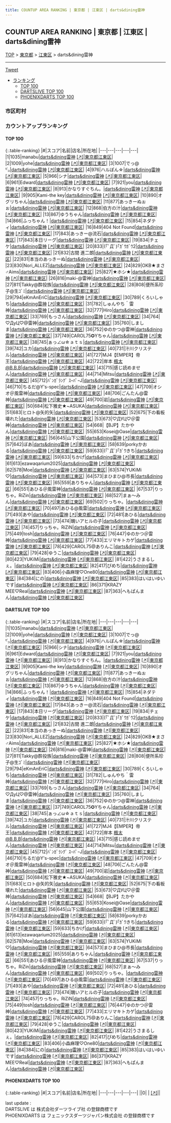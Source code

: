```yaml
---
title: COUNTUP AREA RANKING | 東京都 | 江東区 | darts&dining雷神
---
```

## COUNTUP AREA RANKING | 東京都 | 江東区 | darts&dining雷神

[TOP](/darts/rank/) > [東京都](/darts/rank/東京都/) > [江東区](/darts/rank/東京都/江東区/) > darts&dining雷神

___

<a href="https://twitter.com/share?ref_src=twsrc%5Etfw" data-text="COUNTUP AREA RANKING | 東京都江東区darts&dining雷神" class="twitter-share-button" data-hashtags="DARTSLIVE,PHOENIXDARTS,darts,ダーツ" data-show-count="false">Tweet</a>

* [ランキング](#カウントアップランキング)
    * [TOP 100](#top-100)
    * [DARTSLIVE TOP 100](#dartslive-top-100)
    * [PHOENIXDARTS TOP 100](#phoenixdarts-top-100)

### 市区町村

<ul>

</ul>

### カウントアップランキング

#### TOP 100



{:.table-ranking}
|#|スコア|名前|店名|所在地|
|---|---|---|---|---|
|1|1035|<span class="rank-name-dl">manabu</span>|<a href="/darts/rank/shops/96eb28c44e831a2258d385ea46352d8f.html">darts&dining雷神</a> <a href="https://search.dartslive.com/jp/shop/96eb28c44e831a2258d385ea46352d8f">[↗]</a>|<a href="/darts/rank/東京都/江東区">東京都江東区</a>|
|2|1009|<span class="rank-name-dl">yohe</span>|<a href="/darts/rank/shops/96eb28c44e831a2258d385ea46352d8f.html">darts&dining雷神</a> <a href="https://search.dartslive.com/jp/shop/96eb28c44e831a2258d385ea46352d8f">[↗]</a>|<a href="/darts/rank/東京都/江東区">東京都江東区</a>|
|3|1007|<span class="rank-name-dl">でっ@㌰</span>|<a href="/darts/rank/shops/96eb28c44e831a2258d385ea46352d8f.html">darts&dining雷神</a> <a href="https://search.dartslive.com/jp/shop/96eb28c44e831a2258d385ea46352d8f">[↗]</a>|<a href="/darts/rank/東京都/江東区">東京都江東区</a>|
|4|976|<span class="rank-name-dl">ハルぽん☆</span>|<a href="/darts/rank/shops/96eb28c44e831a2258d385ea46352d8f.html">darts&dining雷神</a> <a href="https://search.dartslive.com/jp/shop/96eb28c44e831a2258d385ea46352d8f">[↗]</a>|<a href="/darts/rank/東京都/江東区">東京都江東区</a>|
|5|966|<span class="rank-name-dl">シナ</span>|<a href="/darts/rank/shops/96eb28c44e831a2258d385ea46352d8f.html">darts&dining雷神</a> <a href="https://search.dartslive.com/jp/shop/96eb28c44e831a2258d385ea46352d8f">[↗]</a>|<a href="/darts/rank/東京都/江東区">東京都江東区</a>|
|6|961|<span class="rank-name-dl">Edward</span>|<a href="/darts/rank/shops/96eb28c44e831a2258d385ea46352d8f.html">darts&dining雷神</a> <a href="https://search.dartslive.com/jp/shop/96eb28c44e831a2258d385ea46352d8f">[↗]</a>|<a href="/darts/rank/東京都/江東区">東京都江東区</a>|
|7|921|<span class="rank-name-dl">you</span>|<a href="/darts/rank/shops/96eb28c44e831a2258d385ea46352d8f.html">darts&dining雷神</a> <a href="https://search.dartslive.com/jp/shop/96eb28c44e831a2258d385ea46352d8f">[↗]</a>|<a href="/darts/rank/東京都/江東区">東京都江東区</a>|
|8|913|<span class="rank-name-dl">かなりすぐちん。</span>|<a href="/darts/rank/shops/96eb28c44e831a2258d385ea46352d8f.html">darts&dining雷神</a> <a href="https://search.dartslive.com/jp/shop/96eb28c44e831a2258d385ea46352d8f">[↗]</a>|<a href="/darts/rank/東京都/江東区">東京都江東区</a>|
|9|905|<span class="rank-name-dl">Kami-the key</span>|<a href="/darts/rank/shops/96eb28c44e831a2258d385ea46352d8f.html">darts&dining雷神</a> <a href="https://search.dartslive.com/jp/shop/96eb28c44e831a2258d385ea46352d8f">[↗]</a>|<a href="/darts/rank/東京都/江東区">東京都江東区</a>|
|10|890|<span class="rank-name-dl">オグリちゃん</span>|<a href="/darts/rank/shops/96eb28c44e831a2258d385ea46352d8f.html">darts&dining雷神</a> <a href="https://search.dartslive.com/jp/shop/96eb28c44e831a2258d385ea46352d8f">[↗]</a>|<a href="/darts/rank/東京都/江東区">東京都江東区</a>|
|11|877|<span class="rank-name-dl">あっきーぬぉぉ</span>|<a href="/darts/rank/shops/96eb28c44e831a2258d385ea46352d8f.html">darts&dining雷神</a> <a href="https://search.dartslive.com/jp/shop/96eb28c44e831a2258d385ea46352d8f">[↗]</a>|<a href="/darts/rank/東京都/江東区">東京都江東区</a>|
|12|868|<span class="rank-name-dl">伯方の汁</span>|<a href="/darts/rank/shops/96eb28c44e831a2258d385ea46352d8f.html">darts&dining雷神</a> <a href="https://search.dartslive.com/jp/shop/96eb28c44e831a2258d385ea46352d8f">[↗]</a>|<a href="/darts/rank/東京都/江東区">東京都江東区</a>|
|13|867|<span class="rank-name-dl">ゆうちゃん</span>|<a href="/darts/rank/shops/96eb28c44e831a2258d385ea46352d8f.html">darts&dining雷神</a> <a href="https://search.dartslive.com/jp/shop/96eb28c44e831a2258d385ea46352d8f">[↗]</a>|<a href="/darts/rank/東京都/江東区">東京都江東区</a>|
|14|866|<span class="rank-name-dl">ふっちゃん！</span>|<a href="/darts/rank/shops/96eb28c44e831a2258d385ea46352d8f.html">darts&dining雷神</a> <a href="https://search.dartslive.com/jp/shop/96eb28c44e831a2258d385ea46352d8f">[↗]</a>|<a href="/darts/rank/東京都/江東区">東京都江東区</a>|
|15|854|<span class="rank-name-dl">ネダティ</span>|<a href="/darts/rank/shops/96eb28c44e831a2258d385ea46352d8f.html">darts&dining雷神</a> <a href="https://search.dartslive.com/jp/shop/96eb28c44e831a2258d385ea46352d8f">[↗]</a>|<a href="/darts/rank/東京都/江東区">東京都江東区</a>|
|16|849|<span class="rank-name-dl">404 Not Found</span>|<a href="/darts/rank/shops/96eb28c44e831a2258d385ea46352d8f.html">darts&dining雷神</a> <a href="https://search.dartslive.com/jp/shop/96eb28c44e831a2258d385ea46352d8f">[↗]</a>|<a href="/darts/rank/東京都/江東区">東京都江東区</a>|
|17|843|<span class="rank-name-dl">あっきー@流石</span>|<a href="/darts/rank/shops/96eb28c44e831a2258d385ea46352d8f.html">darts&dining雷神</a> <a href="https://search.dartslive.com/jp/shop/96eb28c44e831a2258d385ea46352d8f">[↗]</a>|<a href="/darts/rank/東京都/江東区">東京都江東区</a>|
|17|843|<span class="rank-name-dl">本日リーグ</span>|<a href="/darts/rank/shops/96eb28c44e831a2258d385ea46352d8f.html">darts&dining雷神</a> <a href="https://search.dartslive.com/jp/shop/96eb28c44e831a2258d385ea46352d8f">[↗]</a>|<a href="/darts/rank/東京都/江東区">東京都江東区</a>|
|19|834|<span class="rank-name-dl">チェケ</span>|<a href="/darts/rank/shops/96eb28c44e831a2258d385ea46352d8f.html">darts&dining雷神</a> <a href="https://search.dartslive.com/jp/shop/96eb28c44e831a2258d385ea46352d8f">[↗]</a>|<a href="/darts/rank/東京都/江東区">東京都江東区</a>|
|20|833|<span class="rank-name-dl">(｢ﾟДﾟ)｢ｶﾞｳｶﾞｳ2</span>|<a href="/darts/rank/shops/96eb28c44e831a2258d385ea46352d8f.html">darts&dining雷神</a> <a href="https://search.dartslive.com/jp/shop/96eb28c44e831a2258d385ea46352d8f">[↗]</a>|<a href="/darts/rank/東京都/江東区">東京都江東区</a>|
|21|832|<span class="rank-name-dl">古間 進二朗</span>|<a href="/darts/rank/shops/96eb28c44e831a2258d385ea46352d8f.html">darts&dining雷神</a> <a href="https://search.dartslive.com/jp/shop/96eb28c44e831a2258d385ea46352d8f">[↗]</a>|<a href="/darts/rank/東京都/江東区">東京都江東区</a>|
|22|831|<span class="rank-name-dl">本当のあっきーぬ</span>|<a href="/darts/rank/shops/96eb28c44e831a2258d385ea46352d8f.html">darts&dining雷神</a> <a href="https://search.dartslive.com/jp/shop/96eb28c44e831a2258d385ea46352d8f">[↗]</a>|<a href="/darts/rank/東京都/江東区">東京都江東区</a>|
|23|830|<span class="rank-name-dl">Nori_ALLEZ</span>|<a href="/darts/rank/shops/96eb28c44e831a2258d385ea46352d8f.html">darts&dining雷神</a> <a href="https://search.dartslive.com/jp/shop/96eb28c44e831a2258d385ea46352d8f">[↗]</a>|<a href="/darts/rank/東京都/江東区">東京都江東区</a>|
|24|829|<span class="rank-name-dl">OKB★まさ♂Aims</span>|<a href="/darts/rank/shops/96eb28c44e831a2258d385ea46352d8f.html">darts&dining雷神</a> <a href="https://search.dartslive.com/jp/shop/96eb28c44e831a2258d385ea46352d8f">[↗]</a>|<a href="/darts/rank/東京都/江東区">東京都江東区</a>|
|25|827|<span class="rank-name-dl">★ホシ★</span>|<a href="/darts/rank/shops/96eb28c44e831a2258d385ea46352d8f.html">darts&dining雷神</a> <a href="https://search.dartslive.com/jp/shop/96eb28c44e831a2258d385ea46352d8f">[↗]</a>|<a href="/darts/rank/東京都/江東区">東京都江東区</a>|
|26|816|<span class="rank-name-dl">maki-@雷神</span>|<a href="/darts/rank/shops/96eb28c44e831a2258d385ea46352d8f.html">darts&dining雷神</a> <a href="https://search.dartslive.com/jp/shop/96eb28c44e831a2258d385ea46352d8f">[↗]</a>|<a href="/darts/rank/東京都/江東区">東京都江東区</a>|
|27|811|<span class="rank-name-dl">Takky@酔投族</span>|<a href="/darts/rank/shops/96eb28c44e831a2258d385ea46352d8f.html">darts&dining雷神</a> <a href="https://search.dartslive.com/jp/shop/96eb28c44e831a2258d385ea46352d8f">[↗]</a>|<a href="/darts/rank/東京都/江東区">東京都江東区</a>|
|28|808|<span class="rank-name-dl">便所系珍子@生ｺﾞﾐ</span>|<a href="/darts/rank/shops/96eb28c44e831a2258d385ea46352d8f.html">darts&dining雷神</a> <a href="https://search.dartslive.com/jp/shop/96eb28c44e831a2258d385ea46352d8f">[↗]</a>|<a href="/darts/rank/東京都/江東区">東京都江東区</a>|
|29|794|<span class="rank-name-dl">eKmAnEriC</span>|<a href="/darts/rank/shops/96eb28c44e831a2258d385ea46352d8f.html">darts&dining雷神</a> <a href="https://search.dartslive.com/jp/shop/96eb28c44e831a2258d385ea46352d8f">[↗]</a>|<a href="/darts/rank/東京都/江東区">東京都江東区</a>|
|30|789|<span class="rank-name-dl">くろいしゃち</span>|<a href="/darts/rank/shops/96eb28c44e831a2258d385ea46352d8f.html">darts&dining雷神</a> <a href="https://search.dartslive.com/jp/shop/96eb28c44e831a2258d385ea46352d8f">[↗]</a>|<a href="/darts/rank/東京都/江東区">東京都江東区</a>|
|31|782|<span class="rank-name-dl">しゅんやち＾雷神</span>|<a href="/darts/rank/shops/96eb28c44e831a2258d385ea46352d8f.html">darts&dining雷神</a> <a href="https://search.dartslive.com/jp/shop/96eb28c44e831a2258d385ea46352d8f">[↗]</a>|<a href="/darts/rank/東京都/江東区">東京都江東区</a>|
|32|777|<span class="rank-name-dl">Hiro</span>|<a href="/darts/rank/shops/96eb28c44e831a2258d385ea46352d8f.html">darts&dining雷神</a> <a href="https://search.dartslive.com/jp/shop/96eb28c44e831a2258d385ea46352d8f">[↗]</a>|<a href="/darts/rank/東京都/江東区">東京都江東区</a>|
|33|769|<span class="rank-name-dl">もっさん</span>|<a href="/darts/rank/shops/96eb28c44e831a2258d385ea46352d8f.html">darts&dining雷神</a> <a href="https://search.dartslive.com/jp/shop/96eb28c44e831a2258d385ea46352d8f">[↗]</a>|<a href="/darts/rank/東京都/江東区">東京都江東区</a>|
|34|764|<span class="rank-name-dl">♡ДyЦ♡@雷神</span>|<a href="/darts/rank/shops/96eb28c44e831a2258d385ea46352d8f.html">darts&dining雷神</a> <a href="https://search.dartslive.com/jp/shop/96eb28c44e831a2258d385ea46352d8f">[↗]</a>|<a href="/darts/rank/東京都/江東区">東京都江東区</a>|
|35|760|<span class="rank-name-dl">しましま</span>|<a href="/darts/rank/shops/96eb28c44e831a2258d385ea46352d8f.html">darts&dining雷神</a> <a href="https://search.dartslive.com/jp/shop/96eb28c44e831a2258d385ea46352d8f">[↗]</a>|<a href="/darts/rank/東京都/江東区">東京都江東区</a>|
|36|752|<span class="rank-name-dl">ゆのかつ@雷神</span>|<a href="/darts/rank/shops/96eb28c44e831a2258d385ea46352d8f.html">darts&dining雷神</a> <a href="https://search.dartslive.com/jp/shop/96eb28c44e831a2258d385ea46352d8f">[↗]</a>|<a href="/darts/rank/東京都/江東区">東京都江東区</a>|
|37|749|<span class="rank-name-dl">CAROL75✪Yちゃん</span>|<a href="/darts/rank/shops/96eb28c44e831a2258d385ea46352d8f.html">darts&dining雷神</a> <a href="https://search.dartslive.com/jp/shop/96eb28c44e831a2258d385ea46352d8f">[↗]</a>|<a href="/darts/rank/東京都/江東区">東京都江東区</a>|
|38|745|<span class="rank-name-dl">ぁっ∠ω☆ａｔｓ</span>|<a href="/darts/rank/shops/96eb28c44e831a2258d385ea46352d8f.html">darts&dining雷神</a> <a href="https://search.dartslive.com/jp/shop/96eb28c44e831a2258d385ea46352d8f">[↗]</a>|<a href="/darts/rank/東京都/江東区">東京都江東区</a>|
|39|742|<span class="rank-name-dl">ユカ</span>|<a href="/darts/rank/shops/96eb28c44e831a2258d385ea46352d8f.html">darts&dining雷神</a> <a href="https://search.dartslive.com/jp/shop/96eb28c44e831a2258d385ea46352d8f">[↗]</a>|<a href="/darts/rank/東京都/江東区">東京都江東区</a>|
|40|731|<span class="rank-name-dl">汁川クリステル</span>|<a href="/darts/rank/shops/96eb28c44e831a2258d385ea46352d8f.html">darts&dining雷神</a> <a href="https://search.dartslive.com/jp/shop/96eb28c44e831a2258d385ea46352d8f">[↗]</a>|<a href="/darts/rank/東京都/江東区">東京都江東区</a>|
|41|727|<span class="rank-name-dl">MJ4【EMPER】帝王</span>|<a href="/darts/rank/shops/96eb28c44e831a2258d385ea46352d8f.html">darts&dining雷神</a> <a href="https://search.dartslive.com/jp/shop/96eb28c44e831a2258d385ea46352d8f">[↗]</a>|<a href="/darts/rank/東京都/江東区">東京都江東区</a>|
|42|722|<span class="rank-name-dl">岸本 楓太@B.B.B</span>|<a href="/darts/rank/shops/96eb28c44e831a2258d385ea46352d8f.html">darts&dining雷神</a> <a href="https://search.dartslive.com/jp/shop/96eb28c44e831a2258d385ea46352d8f">[↗]</a>|<a href="/darts/rank/東京都/江東区">東京都江東区</a>|
|43|715|<span class="rank-name-dl">感じ読めません</span>|<a href="/darts/rank/shops/96eb28c44e831a2258d385ea46352d8f.html">darts&dining雷神</a> <a href="https://search.dartslive.com/jp/shop/96eb28c44e831a2258d385ea46352d8f">[↗]</a>|<a href="/darts/rank/東京都/江東区">東京都江東区</a>|
|44|714|<span class="rank-name-dl">Mitsu</span>|<a href="/darts/rank/shops/96eb28c44e831a2258d385ea46352d8f.html">darts&dining雷神</a> <a href="https://search.dartslive.com/jp/shop/96eb28c44e831a2258d385ea46352d8f">[↗]</a>|<a href="/darts/rank/東京都/江東区">東京都江東区</a>|
|45|712|<span class="rank-name-dl">ﾊﾞﾝｶﾞﾗﾝｸﾞ ｽｰﾊﾟｰJ</span>|<a href="/darts/rank/shops/96eb28c44e831a2258d385ea46352d8f.html">darts&dining雷神</a> <a href="https://search.dartslive.com/jp/shop/96eb28c44e831a2258d385ea46352d8f">[↗]</a>|<a href="/darts/rank/東京都/江東区">東京都江東区</a>|
|46|710|<span class="rank-name-dl">ちるだ@Y&#x27;s-spec</span>|<a href="/darts/rank/shops/96eb28c44e831a2258d385ea46352d8f.html">darts&dining雷神</a> <a href="https://search.dartslive.com/jp/shop/96eb28c44e831a2258d385ea46352d8f">[↗]</a>|<a href="/darts/rank/東京都/江東区">東京都江東区</a>|
|47|709|<span class="rank-name-dl">オシオ＠風雷神</span>|<a href="/darts/rank/shops/96eb28c44e831a2258d385ea46352d8f.html">darts&dining雷神</a> <a href="https://search.dartslive.com/jp/shop/96eb28c44e831a2258d385ea46352d8f">[↗]</a>|<a href="/darts/rank/東京都/江東区">東京都江東区</a>|
|48|706|<span class="rank-name-dl">ごんたん@雷神</span>|<a href="/darts/rank/shops/96eb28c44e831a2258d385ea46352d8f.html">darts&dining雷神</a> <a href="https://search.dartslive.com/jp/shop/96eb28c44e831a2258d385ea46352d8f">[↗]</a>|<a href="/darts/rank/東京都/江東区">東京都江東区</a>|
|49|700|<span class="rank-name-dl">岩</span>|<a href="/darts/rank/shops/96eb28c44e831a2258d385ea46352d8f.html">darts&dining雷神</a> <a href="https://search.dartslive.com/jp/shop/96eb28c44e831a2258d385ea46352d8f">[↗]</a>|<a href="/darts/rank/東京都/江東区">東京都江東区</a>|
|50|684|<span class="rank-name-dl">松下雅史★~ASUKA</span>|<a href="/darts/rank/shops/96eb28c44e831a2258d385ea46352d8f.html">darts&dining雷神</a> <a href="https://search.dartslive.com/jp/shop/96eb28c44e831a2258d385ea46352d8f">[↗]</a>|<a href="/darts/rank/東京都/江東区">東京都江東区</a>|
|51|683|<span class="rank-name-dl">ヒロト@矢的矢</span>|<a href="/darts/rank/shops/96eb28c44e831a2258d385ea46352d8f.html">darts&dining雷神</a> <a href="https://search.dartslive.com/jp/shop/96eb28c44e831a2258d385ea46352d8f">[↗]</a>|<a href="/darts/rank/東京都/江東区">東京都江東区</a>|
|52|675|<span class="rank-name-dl">下の看板壊れた</span>|<a href="/darts/rank/shops/96eb28c44e831a2258d385ea46352d8f.html">darts&dining雷神</a> <a href="https://search.dartslive.com/jp/shop/96eb28c44e831a2258d385ea46352d8f">[↗]</a>|<a href="/darts/rank/東京都/江東区">東京都江東区</a>|
|53|673|<span class="rank-name-dl">♡ДУЦ♡＠雷神</span>|<a href="/darts/rank/shops/96eb28c44e831a2258d385ea46352d8f.html">darts&dining雷神</a> <a href="https://search.dartslive.com/jp/shop/96eb28c44e831a2258d385ea46352d8f">[↗]</a>|<a href="/darts/rank/東京都/江東区">東京都江東区</a>|
|54|668|<span class="rank-name-dl">【BJP】たかやん</span>|<a href="/darts/rank/shops/96eb28c44e831a2258d385ea46352d8f.html">darts&dining雷神</a> <a href="https://search.dartslive.com/jp/shop/96eb28c44e831a2258d385ea46352d8f">[↗]</a>|<a href="/darts/rank/東京都/江東区">東京都江東区</a>|
|55|653|<span class="rank-name-dl">Kosei@Oase</span>|<a href="/darts/rank/shops/96eb28c44e831a2258d385ea46352d8f.html">darts&dining雷神</a> <a href="https://search.dartslive.com/jp/shop/96eb28c44e831a2258d385ea46352d8f">[↗]</a>|<a href="/darts/rank/東京都/江東区">東京都江東区</a>|
|56|645|<span class="rank-name-dl">山下公園</span>|<a href="/darts/rank/shops/96eb28c44e831a2258d385ea46352d8f.html">darts&dining雷神</a> <a href="https://search.dartslive.com/jp/shop/96eb28c44e831a2258d385ea46352d8f">[↗]</a>|<a href="/darts/rank/東京都/江東区">東京都江東区</a>|
|57|642|<span class="rank-name-dl">ぼあ</span>|<a href="/darts/rank/shops/96eb28c44e831a2258d385ea46352d8f.html">darts&dining雷神</a> <a href="https://search.dartslive.com/jp/shop/96eb28c44e831a2258d385ea46352d8f">[↗]</a>|<a href="/darts/rank/東京都/江東区">東京都江東区</a>|
|58|639|<span class="rank-name-dl">porkyかおる</span>|<a href="/darts/rank/shops/96eb28c44e831a2258d385ea46352d8f.html">darts&dining雷神</a> <a href="https://search.dartslive.com/jp/shop/96eb28c44e831a2258d385ea46352d8f">[↗]</a>|<a href="/darts/rank/東京都/江東区">東京都江東区</a>|
|59|633|<span class="rank-name-dl">(｢ﾟДﾟ)｢ｶﾞｳきち</span>|<a href="/darts/rank/shops/96eb28c44e831a2258d385ea46352d8f.html">darts&dining雷神</a> <a href="https://search.dartslive.com/jp/shop/96eb28c44e831a2258d385ea46352d8f">[↗]</a>|<a href="/darts/rank/東京都/江東区">東京都江東区</a>|
|59|633|<span class="rank-name-dl">ちかげ</span>|<a href="/darts/rank/shops/96eb28c44e831a2258d385ea46352d8f.html">darts&dining雷神</a> <a href="https://search.dartslive.com/jp/shop/96eb28c44e831a2258d385ea46352d8f">[↗]</a>|<a href="/darts/rank/東京都/江東区">東京都江東区</a>|
|61|613|<span class="rank-name-dl">ezawaqarium2025</span>|<a href="/darts/rank/shops/96eb28c44e831a2258d385ea46352d8f.html">darts&dining雷神</a> <a href="https://search.dartslive.com/jp/shop/96eb28c44e831a2258d385ea46352d8f">[↗]</a>|<a href="/darts/rank/東京都/江東区">東京都江東区</a>|
|62|578|<span class="rank-name-dl">Moe</span>|<a href="/darts/rank/shops/96eb28c44e831a2258d385ea46352d8f.html">darts&dining雷神</a> <a href="https://search.dartslive.com/jp/shop/96eb28c44e831a2258d385ea46352d8f">[↗]</a>|<a href="/darts/rank/東京都/江東区">東京都江東区</a>|
|63|574|<span class="rank-name-dl">YUKiMi ♡</span>|<a href="/darts/rank/shops/96eb28c44e831a2258d385ea46352d8f.html">darts&dining雷神</a> <a href="https://search.dartslive.com/jp/shop/96eb28c44e831a2258d385ea46352d8f">[↗]</a>|<a href="/darts/rank/東京都/江東区">東京都江東区</a>|
|64|573|<span class="rank-name-dl">まひまひ@市長</span>|<a href="/darts/rank/shops/96eb28c44e831a2258d385ea46352d8f.html">darts&dining雷神</a> <a href="https://search.dartslive.com/jp/shop/96eb28c44e831a2258d385ea46352d8f">[↗]</a>|<a href="/darts/rank/東京都/江東区">東京都江東区</a>|
|65|559|<span class="rank-name-dl">ありちゃん</span>|<a href="/darts/rank/shops/96eb28c44e831a2258d385ea46352d8f.html">darts&dining雷神</a> <a href="https://search.dartslive.com/jp/shop/96eb28c44e831a2258d385ea46352d8f">[↗]</a>|<a href="/darts/rank/東京都/江東区">東京都江東区</a>|
|66|551|<span class="rank-name-dl">あひる＠風雷神</span>|<a href="/darts/rank/shops/96eb28c44e831a2258d385ea46352d8f.html">darts&dining雷神</a> <a href="https://search.dartslive.com/jp/shop/96eb28c44e831a2258d385ea46352d8f">[↗]</a>|<a href="/darts/rank/東京都/江東区">東京都江東区</a>|
|67|537|<span class="rank-name-dl">りっちゃ。RiZin</span>|<a href="/darts/rank/shops/96eb28c44e831a2258d385ea46352d8f.html">darts&dining雷神</a> <a href="https://search.dartslive.com/jp/shop/96eb28c44e831a2258d385ea46352d8f">[↗]</a>|<a href="/darts/rank/東京都/江東区">東京都江東区</a>|
|68|527|<span class="rank-name-dl">まぁ～みん</span>|<a href="/darts/rank/shops/96eb28c44e831a2258d385ea46352d8f.html">darts&dining雷神</a> <a href="https://search.dartslive.com/jp/shop/96eb28c44e831a2258d385ea46352d8f">[↗]</a>|<a href="/darts/rank/東京都/江東区">東京都江東区</a>|
|69|502|<span class="rank-name-dl">りっちゃ。</span>|<a href="/darts/rank/shops/96eb28c44e831a2258d385ea46352d8f.html">darts&dining雷神</a> <a href="https://search.dartslive.com/jp/shop/96eb28c44e831a2258d385ea46352d8f">[↗]</a>|<a href="/darts/rank/東京都/江東区">東京都江東区</a>|
|70|497|<span class="rank-name-dl">あひる@風雷</span>|<a href="/darts/rank/shops/96eb28c44e831a2258d385ea46352d8f.html">darts&dining雷神</a> <a href="https://search.dartslive.com/jp/shop/96eb28c44e831a2258d385ea46352d8f">[↗]</a>|<a href="/darts/rank/東京都/江東区">東京都江東区</a>|
|71|493|<span class="rank-name-dl">あや</span>|<a href="/darts/rank/shops/96eb28c44e831a2258d385ea46352d8f.html">darts&dining雷神</a> <a href="https://search.dartslive.com/jp/shop/96eb28c44e831a2258d385ea46352d8f">[↗]</a>|<a href="/darts/rank/東京都/江東区">東京都江東区</a>|
|72|481|<span class="rank-name-dl">あひる</span>|<a href="/darts/rank/shops/96eb28c44e831a2258d385ea46352d8f.html">darts&dining雷神</a> <a href="https://search.dartslive.com/jp/shop/96eb28c44e831a2258d385ea46352d8f">[↗]</a>|<a href="/darts/rank/東京都/江東区">東京都江東区</a>|
|73|474|<span class="rank-name-dl">醜いアヒルの子</span>|<a href="/darts/rank/shops/96eb28c44e831a2258d385ea46352d8f.html">darts&dining雷神</a> <a href="https://search.dartslive.com/jp/shop/96eb28c44e831a2258d385ea46352d8f">[↗]</a>|<a href="/darts/rank/東京都/江東区">東京都江東区</a>|
|74|457|<span class="rank-name-dl">りっちゃ。RiZiN</span>|<a href="/darts/rank/shops/96eb28c44e831a2258d385ea46352d8f.html">darts&dining雷神</a> <a href="https://search.dartslive.com/jp/shop/96eb28c44e831a2258d385ea46352d8f">[↗]</a>|<a href="/darts/rank/東京都/江東区">東京都江東区</a>|
|75|449|<span class="rank-name-dl">tosh</span>|<a href="/darts/rank/shops/96eb28c44e831a2258d385ea46352d8f.html">darts&dining雷神</a> <a href="https://search.dartslive.com/jp/shop/96eb28c44e831a2258d385ea46352d8f">[↗]</a>|<a href="/darts/rank/東京都/江東区">東京都江東区</a>|
|76|447|<span class="rank-name-dl">ゆのかつ＠雷神</span>|<a href="/darts/rank/shops/96eb28c44e831a2258d385ea46352d8f.html">darts&dining雷神</a> <a href="https://search.dartslive.com/jp/shop/96eb28c44e831a2258d385ea46352d8f">[↗]</a>|<a href="/darts/rank/東京都/江東区">東京都江東区</a>|
|77|433|<span class="rank-name-dl">エリマキトカゲ</span>|<a href="/darts/rank/shops/96eb28c44e831a2258d385ea46352d8f.html">darts&dining雷神</a> <a href="https://search.dartslive.com/jp/shop/96eb28c44e831a2258d385ea46352d8f">[↗]</a>|<a href="/darts/rank/東京都/江東区">東京都江東区</a>|
|78|429|<span class="rank-name-dl">CAROL75@ありんこ</span>|<a href="/darts/rank/shops/96eb28c44e831a2258d385ea46352d8f.html">darts&dining雷神</a> <a href="https://search.dartslive.com/jp/shop/96eb28c44e831a2258d385ea46352d8f">[↗]</a>|<a href="/darts/rank/東京都/江東区">東京都江東区</a>|
|79|428|<span class="rank-name-dl">ゆうこ</span>|<a href="/darts/rank/shops/96eb28c44e831a2258d385ea46352d8f.html">darts&dining雷神</a> <a href="https://search.dartslive.com/jp/shop/96eb28c44e831a2258d385ea46352d8f">[↗]</a>|<a href="/darts/rank/東京都/江東区">東京都江東区</a>|
|80|423|<span class="rank-name-dl">YUKiMi</span>|<a href="/darts/rank/shops/96eb28c44e831a2258d385ea46352d8f.html">darts&dining雷神</a> <a href="https://search.dartslive.com/jp/shop/96eb28c44e831a2258d385ea46352d8f">[↗]</a>|<a href="/darts/rank/東京都/江東区">東京都江東区</a>|
|81|422|<span class="rank-name-dl">うさまるしぇ。</span>|<a href="/darts/rank/shops/96eb28c44e831a2258d385ea46352d8f.html">darts&dining雷神</a> <a href="https://search.dartslive.com/jp/shop/96eb28c44e831a2258d385ea46352d8f">[↗]</a>|<a href="/darts/rank/東京都/江東区">東京都江東区</a>|
|82|417|<span class="rank-name-dl">ぴめち</span>|<a href="/darts/rank/shops/96eb28c44e831a2258d385ea46352d8f.html">darts&dining雷神</a> <a href="https://search.dartslive.com/jp/shop/96eb28c44e831a2258d385ea46352d8f">[↗]</a>|<a href="/darts/rank/東京都/江東区">東京都江東区</a>|
|83|406|<span class="rank-name-dl">小森麻理♡One80</span>|<a href="/darts/rank/shops/96eb28c44e831a2258d385ea46352d8f.html">darts&dining雷神</a> <a href="https://search.dartslive.com/jp/shop/96eb28c44e831a2258d385ea46352d8f">[↗]</a>|<a href="/darts/rank/東京都/江東区">東京都江東区</a>|
|84|384|<span class="rank-name-dl">にの</span>|<a href="/darts/rank/shops/96eb28c44e831a2258d385ea46352d8f.html">darts&dining雷神</a> <a href="https://search.dartslive.com/jp/shop/96eb28c44e831a2258d385ea46352d8f">[↗]</a>|<a href="/darts/rank/東京都/江東区">東京都江東区</a>|
|85|383|<span class="rank-name-dl">はいはいゆいです</span>|<a href="/darts/rank/shops/96eb28c44e831a2258d385ea46352d8f.html">darts&dining雷神</a> <a href="https://search.dartslive.com/jp/shop/96eb28c44e831a2258d385ea46352d8f">[↗]</a>|<a href="/darts/rank/東京都/江東区">東京都江東区</a>|
|86|371|<span class="rank-name-dl">KRAZY MEE♡Real</span>|<a href="/darts/rank/shops/96eb28c44e831a2258d385ea46352d8f.html">darts&dining雷神</a> <a href="https://search.dartslive.com/jp/shop/96eb28c44e831a2258d385ea46352d8f">[↗]</a>|<a href="/darts/rank/東京都/江東区">東京都江東区</a>|
|87|363|<span class="rank-name-dl">へもぱんまん</span>|<a href="/darts/rank/shops/96eb28c44e831a2258d385ea46352d8f.html">darts&dining雷神</a> <a href="https://search.dartslive.com/jp/shop/96eb28c44e831a2258d385ea46352d8f">[↗]</a>|<a href="/darts/rank/東京都/江東区">東京都江東区</a>|


#### DARTSLIVE TOP 100



{:.table-ranking}
|#|スコア|名前|店名|所在地|
|---|---|---|---|---|
|1|1035|<span class="rank-name-dl">manabu</span>|<a href="/darts/rank/shops/96eb28c44e831a2258d385ea46352d8f.html">darts&dining雷神</a> <a href="https://search.dartslive.com/jp/shop/96eb28c44e831a2258d385ea46352d8f">[↗]</a>|<a href="/darts/rank/東京都/江東区">東京都江東区</a>|
|2|1009|<span class="rank-name-dl">yohe</span>|<a href="/darts/rank/shops/96eb28c44e831a2258d385ea46352d8f.html">darts&dining雷神</a> <a href="https://search.dartslive.com/jp/shop/96eb28c44e831a2258d385ea46352d8f">[↗]</a>|<a href="/darts/rank/東京都/江東区">東京都江東区</a>|
|3|1007|<span class="rank-name-dl">でっ@㌰</span>|<a href="/darts/rank/shops/96eb28c44e831a2258d385ea46352d8f.html">darts&dining雷神</a> <a href="https://search.dartslive.com/jp/shop/96eb28c44e831a2258d385ea46352d8f">[↗]</a>|<a href="/darts/rank/東京都/江東区">東京都江東区</a>|
|4|976|<span class="rank-name-dl">ハルぽん☆</span>|<a href="/darts/rank/shops/96eb28c44e831a2258d385ea46352d8f.html">darts&dining雷神</a> <a href="https://search.dartslive.com/jp/shop/96eb28c44e831a2258d385ea46352d8f">[↗]</a>|<a href="/darts/rank/東京都/江東区">東京都江東区</a>|
|5|966|<span class="rank-name-dl">シナ</span>|<a href="/darts/rank/shops/96eb28c44e831a2258d385ea46352d8f.html">darts&dining雷神</a> <a href="https://search.dartslive.com/jp/shop/96eb28c44e831a2258d385ea46352d8f">[↗]</a>|<a href="/darts/rank/東京都/江東区">東京都江東区</a>|
|6|961|<span class="rank-name-dl">Edward</span>|<a href="/darts/rank/shops/96eb28c44e831a2258d385ea46352d8f.html">darts&dining雷神</a> <a href="https://search.dartslive.com/jp/shop/96eb28c44e831a2258d385ea46352d8f">[↗]</a>|<a href="/darts/rank/東京都/江東区">東京都江東区</a>|
|7|921|<span class="rank-name-dl">you</span>|<a href="/darts/rank/shops/96eb28c44e831a2258d385ea46352d8f.html">darts&dining雷神</a> <a href="https://search.dartslive.com/jp/shop/96eb28c44e831a2258d385ea46352d8f">[↗]</a>|<a href="/darts/rank/東京都/江東区">東京都江東区</a>|
|8|913|<span class="rank-name-dl">かなりすぐちん。</span>|<a href="/darts/rank/shops/96eb28c44e831a2258d385ea46352d8f.html">darts&dining雷神</a> <a href="https://search.dartslive.com/jp/shop/96eb28c44e831a2258d385ea46352d8f">[↗]</a>|<a href="/darts/rank/東京都/江東区">東京都江東区</a>|
|9|905|<span class="rank-name-dl">Kami-the key</span>|<a href="/darts/rank/shops/96eb28c44e831a2258d385ea46352d8f.html">darts&dining雷神</a> <a href="https://search.dartslive.com/jp/shop/96eb28c44e831a2258d385ea46352d8f">[↗]</a>|<a href="/darts/rank/東京都/江東区">東京都江東区</a>|
|10|890|<span class="rank-name-dl">オグリちゃん</span>|<a href="/darts/rank/shops/96eb28c44e831a2258d385ea46352d8f.html">darts&dining雷神</a> <a href="https://search.dartslive.com/jp/shop/96eb28c44e831a2258d385ea46352d8f">[↗]</a>|<a href="/darts/rank/東京都/江東区">東京都江東区</a>|
|11|877|<span class="rank-name-dl">あっきーぬぉぉ</span>|<a href="/darts/rank/shops/96eb28c44e831a2258d385ea46352d8f.html">darts&dining雷神</a> <a href="https://search.dartslive.com/jp/shop/96eb28c44e831a2258d385ea46352d8f">[↗]</a>|<a href="/darts/rank/東京都/江東区">東京都江東区</a>|
|12|868|<span class="rank-name-dl">伯方の汁</span>|<a href="/darts/rank/shops/96eb28c44e831a2258d385ea46352d8f.html">darts&dining雷神</a> <a href="https://search.dartslive.com/jp/shop/96eb28c44e831a2258d385ea46352d8f">[↗]</a>|<a href="/darts/rank/東京都/江東区">東京都江東区</a>|
|13|867|<span class="rank-name-dl">ゆうちゃん</span>|<a href="/darts/rank/shops/96eb28c44e831a2258d385ea46352d8f.html">darts&dining雷神</a> <a href="https://search.dartslive.com/jp/shop/96eb28c44e831a2258d385ea46352d8f">[↗]</a>|<a href="/darts/rank/東京都/江東区">東京都江東区</a>|
|14|866|<span class="rank-name-dl">ふっちゃん！</span>|<a href="/darts/rank/shops/96eb28c44e831a2258d385ea46352d8f.html">darts&dining雷神</a> <a href="https://search.dartslive.com/jp/shop/96eb28c44e831a2258d385ea46352d8f">[↗]</a>|<a href="/darts/rank/東京都/江東区">東京都江東区</a>|
|15|854|<span class="rank-name-dl">ネダティ</span>|<a href="/darts/rank/shops/96eb28c44e831a2258d385ea46352d8f.html">darts&dining雷神</a> <a href="https://search.dartslive.com/jp/shop/96eb28c44e831a2258d385ea46352d8f">[↗]</a>|<a href="/darts/rank/東京都/江東区">東京都江東区</a>|
|16|849|<span class="rank-name-dl">404 Not Found</span>|<a href="/darts/rank/shops/96eb28c44e831a2258d385ea46352d8f.html">darts&dining雷神</a> <a href="https://search.dartslive.com/jp/shop/96eb28c44e831a2258d385ea46352d8f">[↗]</a>|<a href="/darts/rank/東京都/江東区">東京都江東区</a>|
|17|843|<span class="rank-name-dl">あっきー@流石</span>|<a href="/darts/rank/shops/96eb28c44e831a2258d385ea46352d8f.html">darts&dining雷神</a> <a href="https://search.dartslive.com/jp/shop/96eb28c44e831a2258d385ea46352d8f">[↗]</a>|<a href="/darts/rank/東京都/江東区">東京都江東区</a>|
|17|843|<span class="rank-name-dl">本日リーグ</span>|<a href="/darts/rank/shops/96eb28c44e831a2258d385ea46352d8f.html">darts&dining雷神</a> <a href="https://search.dartslive.com/jp/shop/96eb28c44e831a2258d385ea46352d8f">[↗]</a>|<a href="/darts/rank/東京都/江東区">東京都江東区</a>|
|19|834|<span class="rank-name-dl">チェケ</span>|<a href="/darts/rank/shops/96eb28c44e831a2258d385ea46352d8f.html">darts&dining雷神</a> <a href="https://search.dartslive.com/jp/shop/96eb28c44e831a2258d385ea46352d8f">[↗]</a>|<a href="/darts/rank/東京都/江東区">東京都江東区</a>|
|20|833|<span class="rank-name-dl">(｢ﾟДﾟ)｢ｶﾞｳｶﾞｳ2</span>|<a href="/darts/rank/shops/96eb28c44e831a2258d385ea46352d8f.html">darts&dining雷神</a> <a href="https://search.dartslive.com/jp/shop/96eb28c44e831a2258d385ea46352d8f">[↗]</a>|<a href="/darts/rank/東京都/江東区">東京都江東区</a>|
|21|832|<span class="rank-name-dl">古間 進二朗</span>|<a href="/darts/rank/shops/96eb28c44e831a2258d385ea46352d8f.html">darts&dining雷神</a> <a href="https://search.dartslive.com/jp/shop/96eb28c44e831a2258d385ea46352d8f">[↗]</a>|<a href="/darts/rank/東京都/江東区">東京都江東区</a>|
|22|831|<span class="rank-name-dl">本当のあっきーぬ</span>|<a href="/darts/rank/shops/96eb28c44e831a2258d385ea46352d8f.html">darts&dining雷神</a> <a href="https://search.dartslive.com/jp/shop/96eb28c44e831a2258d385ea46352d8f">[↗]</a>|<a href="/darts/rank/東京都/江東区">東京都江東区</a>|
|23|830|<span class="rank-name-dl">Nori_ALLEZ</span>|<a href="/darts/rank/shops/96eb28c44e831a2258d385ea46352d8f.html">darts&dining雷神</a> <a href="https://search.dartslive.com/jp/shop/96eb28c44e831a2258d385ea46352d8f">[↗]</a>|<a href="/darts/rank/東京都/江東区">東京都江東区</a>|
|24|829|<span class="rank-name-dl">OKB★まさ♂Aims</span>|<a href="/darts/rank/shops/96eb28c44e831a2258d385ea46352d8f.html">darts&dining雷神</a> <a href="https://search.dartslive.com/jp/shop/96eb28c44e831a2258d385ea46352d8f">[↗]</a>|<a href="/darts/rank/東京都/江東区">東京都江東区</a>|
|25|827|<span class="rank-name-dl">★ホシ★</span>|<a href="/darts/rank/shops/96eb28c44e831a2258d385ea46352d8f.html">darts&dining雷神</a> <a href="https://search.dartslive.com/jp/shop/96eb28c44e831a2258d385ea46352d8f">[↗]</a>|<a href="/darts/rank/東京都/江東区">東京都江東区</a>|
|26|816|<span class="rank-name-dl">maki-@雷神</span>|<a href="/darts/rank/shops/96eb28c44e831a2258d385ea46352d8f.html">darts&dining雷神</a> <a href="https://search.dartslive.com/jp/shop/96eb28c44e831a2258d385ea46352d8f">[↗]</a>|<a href="/darts/rank/東京都/江東区">東京都江東区</a>|
|27|811|<span class="rank-name-dl">Takky@酔投族</span>|<a href="/darts/rank/shops/96eb28c44e831a2258d385ea46352d8f.html">darts&dining雷神</a> <a href="https://search.dartslive.com/jp/shop/96eb28c44e831a2258d385ea46352d8f">[↗]</a>|<a href="/darts/rank/東京都/江東区">東京都江東区</a>|
|28|808|<span class="rank-name-dl">便所系珍子@生ｺﾞﾐ</span>|<a href="/darts/rank/shops/96eb28c44e831a2258d385ea46352d8f.html">darts&dining雷神</a> <a href="https://search.dartslive.com/jp/shop/96eb28c44e831a2258d385ea46352d8f">[↗]</a>|<a href="/darts/rank/東京都/江東区">東京都江東区</a>|
|29|794|<span class="rank-name-dl">eKmAnEriC</span>|<a href="/darts/rank/shops/96eb28c44e831a2258d385ea46352d8f.html">darts&dining雷神</a> <a href="https://search.dartslive.com/jp/shop/96eb28c44e831a2258d385ea46352d8f">[↗]</a>|<a href="/darts/rank/東京都/江東区">東京都江東区</a>|
|30|789|<span class="rank-name-dl">くろいしゃち</span>|<a href="/darts/rank/shops/96eb28c44e831a2258d385ea46352d8f.html">darts&dining雷神</a> <a href="https://search.dartslive.com/jp/shop/96eb28c44e831a2258d385ea46352d8f">[↗]</a>|<a href="/darts/rank/東京都/江東区">東京都江東区</a>|
|31|782|<span class="rank-name-dl">しゅんやち＾雷神</span>|<a href="/darts/rank/shops/96eb28c44e831a2258d385ea46352d8f.html">darts&dining雷神</a> <a href="https://search.dartslive.com/jp/shop/96eb28c44e831a2258d385ea46352d8f">[↗]</a>|<a href="/darts/rank/東京都/江東区">東京都江東区</a>|
|32|777|<span class="rank-name-dl">Hiro</span>|<a href="/darts/rank/shops/96eb28c44e831a2258d385ea46352d8f.html">darts&dining雷神</a> <a href="https://search.dartslive.com/jp/shop/96eb28c44e831a2258d385ea46352d8f">[↗]</a>|<a href="/darts/rank/東京都/江東区">東京都江東区</a>|
|33|769|<span class="rank-name-dl">もっさん</span>|<a href="/darts/rank/shops/96eb28c44e831a2258d385ea46352d8f.html">darts&dining雷神</a> <a href="https://search.dartslive.com/jp/shop/96eb28c44e831a2258d385ea46352d8f">[↗]</a>|<a href="/darts/rank/東京都/江東区">東京都江東区</a>|
|34|764|<span class="rank-name-dl">♡ДyЦ♡@雷神</span>|<a href="/darts/rank/shops/96eb28c44e831a2258d385ea46352d8f.html">darts&dining雷神</a> <a href="https://search.dartslive.com/jp/shop/96eb28c44e831a2258d385ea46352d8f">[↗]</a>|<a href="/darts/rank/東京都/江東区">東京都江東区</a>|
|35|760|<span class="rank-name-dl">しましま</span>|<a href="/darts/rank/shops/96eb28c44e831a2258d385ea46352d8f.html">darts&dining雷神</a> <a href="https://search.dartslive.com/jp/shop/96eb28c44e831a2258d385ea46352d8f">[↗]</a>|<a href="/darts/rank/東京都/江東区">東京都江東区</a>|
|36|752|<span class="rank-name-dl">ゆのかつ@雷神</span>|<a href="/darts/rank/shops/96eb28c44e831a2258d385ea46352d8f.html">darts&dining雷神</a> <a href="https://search.dartslive.com/jp/shop/96eb28c44e831a2258d385ea46352d8f">[↗]</a>|<a href="/darts/rank/東京都/江東区">東京都江東区</a>|
|37|749|<span class="rank-name-dl">CAROL75✪Yちゃん</span>|<a href="/darts/rank/shops/96eb28c44e831a2258d385ea46352d8f.html">darts&dining雷神</a> <a href="https://search.dartslive.com/jp/shop/96eb28c44e831a2258d385ea46352d8f">[↗]</a>|<a href="/darts/rank/東京都/江東区">東京都江東区</a>|
|38|745|<span class="rank-name-dl">ぁっ∠ω☆ａｔｓ</span>|<a href="/darts/rank/shops/96eb28c44e831a2258d385ea46352d8f.html">darts&dining雷神</a> <a href="https://search.dartslive.com/jp/shop/96eb28c44e831a2258d385ea46352d8f">[↗]</a>|<a href="/darts/rank/東京都/江東区">東京都江東区</a>|
|39|742|<span class="rank-name-dl">ユカ</span>|<a href="/darts/rank/shops/96eb28c44e831a2258d385ea46352d8f.html">darts&dining雷神</a> <a href="https://search.dartslive.com/jp/shop/96eb28c44e831a2258d385ea46352d8f">[↗]</a>|<a href="/darts/rank/東京都/江東区">東京都江東区</a>|
|40|731|<span class="rank-name-dl">汁川クリステル</span>|<a href="/darts/rank/shops/96eb28c44e831a2258d385ea46352d8f.html">darts&dining雷神</a> <a href="https://search.dartslive.com/jp/shop/96eb28c44e831a2258d385ea46352d8f">[↗]</a>|<a href="/darts/rank/東京都/江東区">東京都江東区</a>|
|41|727|<span class="rank-name-dl">MJ4【EMPER】帝王</span>|<a href="/darts/rank/shops/96eb28c44e831a2258d385ea46352d8f.html">darts&dining雷神</a> <a href="https://search.dartslive.com/jp/shop/96eb28c44e831a2258d385ea46352d8f">[↗]</a>|<a href="/darts/rank/東京都/江東区">東京都江東区</a>|
|42|722|<span class="rank-name-dl">岸本 楓太@B.B.B</span>|<a href="/darts/rank/shops/96eb28c44e831a2258d385ea46352d8f.html">darts&dining雷神</a> <a href="https://search.dartslive.com/jp/shop/96eb28c44e831a2258d385ea46352d8f">[↗]</a>|<a href="/darts/rank/東京都/江東区">東京都江東区</a>|
|43|715|<span class="rank-name-dl">感じ読めません</span>|<a href="/darts/rank/shops/96eb28c44e831a2258d385ea46352d8f.html">darts&dining雷神</a> <a href="https://search.dartslive.com/jp/shop/96eb28c44e831a2258d385ea46352d8f">[↗]</a>|<a href="/darts/rank/東京都/江東区">東京都江東区</a>|
|44|714|<span class="rank-name-dl">Mitsu</span>|<a href="/darts/rank/shops/96eb28c44e831a2258d385ea46352d8f.html">darts&dining雷神</a> <a href="https://search.dartslive.com/jp/shop/96eb28c44e831a2258d385ea46352d8f">[↗]</a>|<a href="/darts/rank/東京都/江東区">東京都江東区</a>|
|45|712|<span class="rank-name-dl">ﾊﾞﾝｶﾞﾗﾝｸﾞ ｽｰﾊﾟｰJ</span>|<a href="/darts/rank/shops/96eb28c44e831a2258d385ea46352d8f.html">darts&dining雷神</a> <a href="https://search.dartslive.com/jp/shop/96eb28c44e831a2258d385ea46352d8f">[↗]</a>|<a href="/darts/rank/東京都/江東区">東京都江東区</a>|
|46|710|<span class="rank-name-dl">ちるだ@Y&#x27;s-spec</span>|<a href="/darts/rank/shops/96eb28c44e831a2258d385ea46352d8f.html">darts&dining雷神</a> <a href="https://search.dartslive.com/jp/shop/96eb28c44e831a2258d385ea46352d8f">[↗]</a>|<a href="/darts/rank/東京都/江東区">東京都江東区</a>|
|47|709|<span class="rank-name-dl">オシオ＠風雷神</span>|<a href="/darts/rank/shops/96eb28c44e831a2258d385ea46352d8f.html">darts&dining雷神</a> <a href="https://search.dartslive.com/jp/shop/96eb28c44e831a2258d385ea46352d8f">[↗]</a>|<a href="/darts/rank/東京都/江東区">東京都江東区</a>|
|48|706|<span class="rank-name-dl">ごんたん@雷神</span>|<a href="/darts/rank/shops/96eb28c44e831a2258d385ea46352d8f.html">darts&dining雷神</a> <a href="https://search.dartslive.com/jp/shop/96eb28c44e831a2258d385ea46352d8f">[↗]</a>|<a href="/darts/rank/東京都/江東区">東京都江東区</a>|
|49|700|<span class="rank-name-dl">岩</span>|<a href="/darts/rank/shops/96eb28c44e831a2258d385ea46352d8f.html">darts&dining雷神</a> <a href="https://search.dartslive.com/jp/shop/96eb28c44e831a2258d385ea46352d8f">[↗]</a>|<a href="/darts/rank/東京都/江東区">東京都江東区</a>|
|50|684|<span class="rank-name-dl">松下雅史★~ASUKA</span>|<a href="/darts/rank/shops/96eb28c44e831a2258d385ea46352d8f.html">darts&dining雷神</a> <a href="https://search.dartslive.com/jp/shop/96eb28c44e831a2258d385ea46352d8f">[↗]</a>|<a href="/darts/rank/東京都/江東区">東京都江東区</a>|
|51|683|<span class="rank-name-dl">ヒロト@矢的矢</span>|<a href="/darts/rank/shops/96eb28c44e831a2258d385ea46352d8f.html">darts&dining雷神</a> <a href="https://search.dartslive.com/jp/shop/96eb28c44e831a2258d385ea46352d8f">[↗]</a>|<a href="/darts/rank/東京都/江東区">東京都江東区</a>|
|52|675|<span class="rank-name-dl">下の看板壊れた</span>|<a href="/darts/rank/shops/96eb28c44e831a2258d385ea46352d8f.html">darts&dining雷神</a> <a href="https://search.dartslive.com/jp/shop/96eb28c44e831a2258d385ea46352d8f">[↗]</a>|<a href="/darts/rank/東京都/江東区">東京都江東区</a>|
|53|673|<span class="rank-name-dl">♡ДУЦ♡＠雷神</span>|<a href="/darts/rank/shops/96eb28c44e831a2258d385ea46352d8f.html">darts&dining雷神</a> <a href="https://search.dartslive.com/jp/shop/96eb28c44e831a2258d385ea46352d8f">[↗]</a>|<a href="/darts/rank/東京都/江東区">東京都江東区</a>|
|54|668|<span class="rank-name-dl">【BJP】たかやん</span>|<a href="/darts/rank/shops/96eb28c44e831a2258d385ea46352d8f.html">darts&dining雷神</a> <a href="https://search.dartslive.com/jp/shop/96eb28c44e831a2258d385ea46352d8f">[↗]</a>|<a href="/darts/rank/東京都/江東区">東京都江東区</a>|
|55|653|<span class="rank-name-dl">Kosei@Oase</span>|<a href="/darts/rank/shops/96eb28c44e831a2258d385ea46352d8f.html">darts&dining雷神</a> <a href="https://search.dartslive.com/jp/shop/96eb28c44e831a2258d385ea46352d8f">[↗]</a>|<a href="/darts/rank/東京都/江東区">東京都江東区</a>|
|56|645|<span class="rank-name-dl">山下公園</span>|<a href="/darts/rank/shops/96eb28c44e831a2258d385ea46352d8f.html">darts&dining雷神</a> <a href="https://search.dartslive.com/jp/shop/96eb28c44e831a2258d385ea46352d8f">[↗]</a>|<a href="/darts/rank/東京都/江東区">東京都江東区</a>|
|57|642|<span class="rank-name-dl">ぼあ</span>|<a href="/darts/rank/shops/96eb28c44e831a2258d385ea46352d8f.html">darts&dining雷神</a> <a href="https://search.dartslive.com/jp/shop/96eb28c44e831a2258d385ea46352d8f">[↗]</a>|<a href="/darts/rank/東京都/江東区">東京都江東区</a>|
|58|639|<span class="rank-name-dl">porkyかおる</span>|<a href="/darts/rank/shops/96eb28c44e831a2258d385ea46352d8f.html">darts&dining雷神</a> <a href="https://search.dartslive.com/jp/shop/96eb28c44e831a2258d385ea46352d8f">[↗]</a>|<a href="/darts/rank/東京都/江東区">東京都江東区</a>|
|59|633|<span class="rank-name-dl">(｢ﾟДﾟ)｢ｶﾞｳきち</span>|<a href="/darts/rank/shops/96eb28c44e831a2258d385ea46352d8f.html">darts&dining雷神</a> <a href="https://search.dartslive.com/jp/shop/96eb28c44e831a2258d385ea46352d8f">[↗]</a>|<a href="/darts/rank/東京都/江東区">東京都江東区</a>|
|59|633|<span class="rank-name-dl">ちかげ</span>|<a href="/darts/rank/shops/96eb28c44e831a2258d385ea46352d8f.html">darts&dining雷神</a> <a href="https://search.dartslive.com/jp/shop/96eb28c44e831a2258d385ea46352d8f">[↗]</a>|<a href="/darts/rank/東京都/江東区">東京都江東区</a>|
|61|613|<span class="rank-name-dl">ezawaqarium2025</span>|<a href="/darts/rank/shops/96eb28c44e831a2258d385ea46352d8f.html">darts&dining雷神</a> <a href="https://search.dartslive.com/jp/shop/96eb28c44e831a2258d385ea46352d8f">[↗]</a>|<a href="/darts/rank/東京都/江東区">東京都江東区</a>|
|62|578|<span class="rank-name-dl">Moe</span>|<a href="/darts/rank/shops/96eb28c44e831a2258d385ea46352d8f.html">darts&dining雷神</a> <a href="https://search.dartslive.com/jp/shop/96eb28c44e831a2258d385ea46352d8f">[↗]</a>|<a href="/darts/rank/東京都/江東区">東京都江東区</a>|
|63|574|<span class="rank-name-dl">YUKiMi ♡</span>|<a href="/darts/rank/shops/96eb28c44e831a2258d385ea46352d8f.html">darts&dining雷神</a> <a href="https://search.dartslive.com/jp/shop/96eb28c44e831a2258d385ea46352d8f">[↗]</a>|<a href="/darts/rank/東京都/江東区">東京都江東区</a>|
|64|573|<span class="rank-name-dl">まひまひ@市長</span>|<a href="/darts/rank/shops/96eb28c44e831a2258d385ea46352d8f.html">darts&dining雷神</a> <a href="https://search.dartslive.com/jp/shop/96eb28c44e831a2258d385ea46352d8f">[↗]</a>|<a href="/darts/rank/東京都/江東区">東京都江東区</a>|
|65|559|<span class="rank-name-dl">ありちゃん</span>|<a href="/darts/rank/shops/96eb28c44e831a2258d385ea46352d8f.html">darts&dining雷神</a> <a href="https://search.dartslive.com/jp/shop/96eb28c44e831a2258d385ea46352d8f">[↗]</a>|<a href="/darts/rank/東京都/江東区">東京都江東区</a>|
|66|551|<span class="rank-name-dl">あひる＠風雷神</span>|<a href="/darts/rank/shops/96eb28c44e831a2258d385ea46352d8f.html">darts&dining雷神</a> <a href="https://search.dartslive.com/jp/shop/96eb28c44e831a2258d385ea46352d8f">[↗]</a>|<a href="/darts/rank/東京都/江東区">東京都江東区</a>|
|67|537|<span class="rank-name-dl">りっちゃ。RiZin</span>|<a href="/darts/rank/shops/96eb28c44e831a2258d385ea46352d8f.html">darts&dining雷神</a> <a href="https://search.dartslive.com/jp/shop/96eb28c44e831a2258d385ea46352d8f">[↗]</a>|<a href="/darts/rank/東京都/江東区">東京都江東区</a>|
|68|527|<span class="rank-name-dl">まぁ～みん</span>|<a href="/darts/rank/shops/96eb28c44e831a2258d385ea46352d8f.html">darts&dining雷神</a> <a href="https://search.dartslive.com/jp/shop/96eb28c44e831a2258d385ea46352d8f">[↗]</a>|<a href="/darts/rank/東京都/江東区">東京都江東区</a>|
|69|502|<span class="rank-name-dl">りっちゃ。</span>|<a href="/darts/rank/shops/96eb28c44e831a2258d385ea46352d8f.html">darts&dining雷神</a> <a href="https://search.dartslive.com/jp/shop/96eb28c44e831a2258d385ea46352d8f">[↗]</a>|<a href="/darts/rank/東京都/江東区">東京都江東区</a>|
|70|497|<span class="rank-name-dl">あひる@風雷</span>|<a href="/darts/rank/shops/96eb28c44e831a2258d385ea46352d8f.html">darts&dining雷神</a> <a href="https://search.dartslive.com/jp/shop/96eb28c44e831a2258d385ea46352d8f">[↗]</a>|<a href="/darts/rank/東京都/江東区">東京都江東区</a>|
|71|493|<span class="rank-name-dl">あや</span>|<a href="/darts/rank/shops/96eb28c44e831a2258d385ea46352d8f.html">darts&dining雷神</a> <a href="https://search.dartslive.com/jp/shop/96eb28c44e831a2258d385ea46352d8f">[↗]</a>|<a href="/darts/rank/東京都/江東区">東京都江東区</a>|
|72|481|<span class="rank-name-dl">あひる</span>|<a href="/darts/rank/shops/96eb28c44e831a2258d385ea46352d8f.html">darts&dining雷神</a> <a href="https://search.dartslive.com/jp/shop/96eb28c44e831a2258d385ea46352d8f">[↗]</a>|<a href="/darts/rank/東京都/江東区">東京都江東区</a>|
|73|474|<span class="rank-name-dl">醜いアヒルの子</span>|<a href="/darts/rank/shops/96eb28c44e831a2258d385ea46352d8f.html">darts&dining雷神</a> <a href="https://search.dartslive.com/jp/shop/96eb28c44e831a2258d385ea46352d8f">[↗]</a>|<a href="/darts/rank/東京都/江東区">東京都江東区</a>|
|74|457|<span class="rank-name-dl">りっちゃ。RiZiN</span>|<a href="/darts/rank/shops/96eb28c44e831a2258d385ea46352d8f.html">darts&dining雷神</a> <a href="https://search.dartslive.com/jp/shop/96eb28c44e831a2258d385ea46352d8f">[↗]</a>|<a href="/darts/rank/東京都/江東区">東京都江東区</a>|
|75|449|<span class="rank-name-dl">tosh</span>|<a href="/darts/rank/shops/96eb28c44e831a2258d385ea46352d8f.html">darts&dining雷神</a> <a href="https://search.dartslive.com/jp/shop/96eb28c44e831a2258d385ea46352d8f">[↗]</a>|<a href="/darts/rank/東京都/江東区">東京都江東区</a>|
|76|447|<span class="rank-name-dl">ゆのかつ＠雷神</span>|<a href="/darts/rank/shops/96eb28c44e831a2258d385ea46352d8f.html">darts&dining雷神</a> <a href="https://search.dartslive.com/jp/shop/96eb28c44e831a2258d385ea46352d8f">[↗]</a>|<a href="/darts/rank/東京都/江東区">東京都江東区</a>|
|77|433|<span class="rank-name-dl">エリマキトカゲ</span>|<a href="/darts/rank/shops/96eb28c44e831a2258d385ea46352d8f.html">darts&dining雷神</a> <a href="https://search.dartslive.com/jp/shop/96eb28c44e831a2258d385ea46352d8f">[↗]</a>|<a href="/darts/rank/東京都/江東区">東京都江東区</a>|
|78|429|<span class="rank-name-dl">CAROL75@ありんこ</span>|<a href="/darts/rank/shops/96eb28c44e831a2258d385ea46352d8f.html">darts&dining雷神</a> <a href="https://search.dartslive.com/jp/shop/96eb28c44e831a2258d385ea46352d8f">[↗]</a>|<a href="/darts/rank/東京都/江東区">東京都江東区</a>|
|79|428|<span class="rank-name-dl">ゆうこ</span>|<a href="/darts/rank/shops/96eb28c44e831a2258d385ea46352d8f.html">darts&dining雷神</a> <a href="https://search.dartslive.com/jp/shop/96eb28c44e831a2258d385ea46352d8f">[↗]</a>|<a href="/darts/rank/東京都/江東区">東京都江東区</a>|
|80|423|<span class="rank-name-dl">YUKiMi</span>|<a href="/darts/rank/shops/96eb28c44e831a2258d385ea46352d8f.html">darts&dining雷神</a> <a href="https://search.dartslive.com/jp/shop/96eb28c44e831a2258d385ea46352d8f">[↗]</a>|<a href="/darts/rank/東京都/江東区">東京都江東区</a>|
|81|422|<span class="rank-name-dl">うさまるしぇ。</span>|<a href="/darts/rank/shops/96eb28c44e831a2258d385ea46352d8f.html">darts&dining雷神</a> <a href="https://search.dartslive.com/jp/shop/96eb28c44e831a2258d385ea46352d8f">[↗]</a>|<a href="/darts/rank/東京都/江東区">東京都江東区</a>|
|82|417|<span class="rank-name-dl">ぴめち</span>|<a href="/darts/rank/shops/96eb28c44e831a2258d385ea46352d8f.html">darts&dining雷神</a> <a href="https://search.dartslive.com/jp/shop/96eb28c44e831a2258d385ea46352d8f">[↗]</a>|<a href="/darts/rank/東京都/江東区">東京都江東区</a>|
|83|406|<span class="rank-name-dl">小森麻理♡One80</span>|<a href="/darts/rank/shops/96eb28c44e831a2258d385ea46352d8f.html">darts&dining雷神</a> <a href="https://search.dartslive.com/jp/shop/96eb28c44e831a2258d385ea46352d8f">[↗]</a>|<a href="/darts/rank/東京都/江東区">東京都江東区</a>|
|84|384|<span class="rank-name-dl">にの</span>|<a href="/darts/rank/shops/96eb28c44e831a2258d385ea46352d8f.html">darts&dining雷神</a> <a href="https://search.dartslive.com/jp/shop/96eb28c44e831a2258d385ea46352d8f">[↗]</a>|<a href="/darts/rank/東京都/江東区">東京都江東区</a>|
|85|383|<span class="rank-name-dl">はいはいゆいです</span>|<a href="/darts/rank/shops/96eb28c44e831a2258d385ea46352d8f.html">darts&dining雷神</a> <a href="https://search.dartslive.com/jp/shop/96eb28c44e831a2258d385ea46352d8f">[↗]</a>|<a href="/darts/rank/東京都/江東区">東京都江東区</a>|
|86|371|<span class="rank-name-dl">KRAZY MEE♡Real</span>|<a href="/darts/rank/shops/96eb28c44e831a2258d385ea46352d8f.html">darts&dining雷神</a> <a href="https://search.dartslive.com/jp/shop/96eb28c44e831a2258d385ea46352d8f">[↗]</a>|<a href="/darts/rank/東京都/江東区">東京都江東区</a>|
|87|363|<span class="rank-name-dl">へもぱんまん</span>|<a href="/darts/rank/shops/96eb28c44e831a2258d385ea46352d8f.html">darts&dining雷神</a> <a href="https://search.dartslive.com/jp/shop/96eb28c44e831a2258d385ea46352d8f">[↗]</a>|<a href="/darts/rank/東京都/江東区">東京都江東区</a>|


#### PHOENIXDARTS TOP 100



{:.table-ranking}
|#|スコア|名前|店名|所在地|
|---|---|---|---|---|
||0|<span class="rank-name-dl"> </span>|<a href="/darts/rank/shops/.html"></a> <a href="">[↗]</a>|<a href="/darts/rank//"></a>|


<div class="footer border-top border-gray-light mt-5 pt-3 text-right text-gray">
    last update : <span style="font-weight: italic" id="foot_last_modified"></span><br />
    DARTSLIVE は 株式会社ダーツライブ社 の登録商標です<br />
    PHOENIXDARTS は フェニックスダーツジャパン株式会社 の登録商標です<br />
</div>

<script src="https://cdnjs.cloudflare.com/ajax/libs/jquery.tablesorter/2.31.3/js/jquery.tablesorter.min.js" integrity="sha512-qzgd5cYSZcosqpzpn7zF2ZId8f/8CHmFKZ8j7mU4OUXTNRd5g+ZHBPsgKEwoqxCtdQvExE5LprwwPAgoicguNg==" crossorigin="anonymous" referrerpolicy="no-referrer"></script>
<link rel="stylesheet" href="https://cdnjs.cloudflare.com/ajax/libs/jquery.tablesorter/2.31.3/css/theme.default.min.css" integrity="sha512-wghhOJkjQX0Lh3NSWvNKeZ0ZpNn+SPVXX1Qyc9OCaogADktxrBiBdKGDoqVUOyhStvMBmJQ8ZdMHiR3wuEq8+w==" crossorigin="anonymous" referrerpolicy="no-referrer" />
<script>
$(function() {
    $(".table-ranking").tablesorter({sortList:[[0, 0]]});
    $("#foot_last_modified").text(formatDate(new Date(document.lastModified), 'yyyy-MM-dd HH:mm:ss'));
});
</script>

<script async src="https://platform.twitter.com/widgets.js" charset="utf-8"></script>